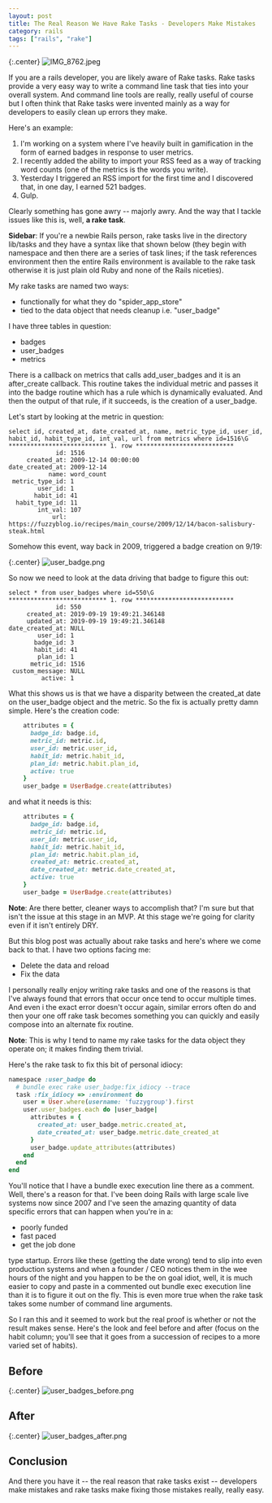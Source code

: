 ```yaml
---
layout: post
title: The Real Reason We Have Rake Tasks - Developers Make Mistakes
category: rails
tags: ["rails", "rake"]
---
```

{:.center}
![IMG_8762.jpeg](/blog/assets/IMG_8762.jpeg)


If you are a rails developer, you are likely aware of Rake tasks.  Rake tasks provide a very easy way to write a command line task that ties into your overall system.  And command line tools are really, really useful of course but I often think that Rake tasks were invented mainly as a way for developers to easily clean up errors they make.

Here's an example:

1. I'm working on a system where I've heavily built in gamification in the form of earned badges in response to user metrics.
2. I recently added the ability to import your RSS feed as a way of tracking word counts (one of the metrics is the words you write).
3. Yesterday I triggered an RSS import for the first time and I discovered that, in one day, I earned 521 badges.  
4. Gulp.

Clearly something has gone awry -- majorly awry.  And the way that I tackle issues like this is, well, **a rake task**.

**Sidebar**: If you're a newbie Rails person, rake tasks live in the directory lib/tasks and they have a syntax like that shown below (they begin with namespace and then there are a series of task lines; if the task references environment then the entire Rails environment is available to the rake task otherwise it is just plain old Ruby and none of the Rails niceties).

My rake tasks are named two ways: 

* functionally for what they do "spider_app_store"
* tied to the data object that needs cleanup i.e. "user_badge"

I have three tables in question:

* badges
* user_badges
* metrics

There is a callback on metrics that calls add_user_badges and it is an after_create callback.  This routine takes the individual metric and passes it into the badge routine which has a rule which is dynamically evaluated.  And then the output of that rule, if it succeeds, is the creation of a user_badge.

Let's start by looking at the metric in question: 

    select id, created_at, date_created_at, name, metric_type_id, user_id, habit_id, habit_type_id, int_val, url from metrics where id=1516\G
    *************************** 1. row ***************************
                 id: 1516
         created_at: 2009-12-14 00:00:00
    date_created_at: 2009-12-14
               name: word_count
     metric_type_id: 1
            user_id: 1
           habit_id: 41
      habit_type_id: 11
            int_val: 107
                url: https://fuzzyblog.io/recipes/main_course/2009/12/14/bacon-salisbury-steak.html                

Somehow this event, way back in 2009, triggered a badge creation on 9/19:

{:.center}
![user_badge.png](/blog/assets/user_badge.png)

So now we need to look at the data driving that badge to figure this out:

    select * from user_badges where id=550\G
    *************************** 1. row ***************************
                 id: 550
         created_at: 2019-09-19 19:49:21.346148
         updated_at: 2019-09-19 19:49:21.346148
    date_created_at: NULL
            user_id: 1
           badge_id: 3
           habit_id: 41
            plan_id: 1
          metric_id: 1516
     custom_message: NULL
             active: 1

What this shows us is that we have a disparity between the created_at date on the user_badge object and the metric.  So the fix is actually pretty damn simple.  Here's the creation code:

```ruby
    attributes = {
      badge_id: badge.id, 
      metric_id: metric.id,
      user_id: metric.user_id,
      habit_id: metric.habit_id,
      plan_id: metric.habit.plan_id,
      active: true
    }
    user_badge = UserBadge.create(attributes)
```

and what it needs is this:

```ruby
    attributes = {
      badge_id: badge.id, 
      metric_id: metric.id,
      user_id: metric.user_id,
      habit_id: metric.habit_id,
      plan_id: metric.habit.plan_id,
      created_at: metric.created_at,
      date_created_at: metric.date_created_at,
      active: true
    }
    user_badge = UserBadge.create(attributes)
```

**Note**: Are there better, cleaner ways to accomplish that?  I'm sure but that isn't the issue at this stage in an MVP.  At this stage we're going for clarity even if it isn't entirely DRY.

But this blog post was actually about rake tasks and here's where we come back to that.  I have two options facing me:

* Delete the data and reload
* Fix the data

I personally really enjoy writing rake tasks and one of the reasons is that I've always found that errors that occur once tend to occur multiple times.  And even i the exact error doesn't occur again, similar errors often do and then your one off rake task becomes something you can quickly and easily compose into an alternate fix routine.

**Note**: This is why I tend to name my rake tasks for the data object they operate on; it makes finding them trivial.

Here's the rake task to fix this bit of personal idiocy:

```ruby
namespace :user_badge do
  # bundle exec rake user_badge:fix_idiocy --trace
  task :fix_idiocy => :environment do 
    user = User.where(username: 'fuzzygroup').first
    user.user_badges.each do |user_badge|
      attributes = {
        created_at: user_badge.metric.created_at,
        date_created_at: user_badge.metric.date_created_at
      }
      user_badge.update_attributes(attributes)
    end
  end
end
```

You'll notice that I have a bundle exec execution line there as a comment.  Well, there's a reason for that.  I've been doing Rails with large scale live systems now since 2007 and I've seen the amazing quantity of data specific errors that can happen when you're in a: 

* poorly funded 
* fast paced
* get the job done 

type startup.  Errors like these (getting the date wrong) tend to slip into even production systems and when a founder / CEO notices them in the wee hours of the night and you happen to be the on goal idiot, well, it is much easier to copy and paste in a commented out bundle exec execution line than it is to figure it out on the fly.  This is even more true when the rake task takes some number of command line arguments.

So I ran this and it seemed to work but the real proof is whether or not the result makes sense.  Here's the look and feel before and after (focus on the habit column; you'll see that it goes from a succession of recipes to a more varied set of habits).


## Before
{:.center}
![user_badges_before.png](/blog/assets/user_badges_before.png)


## After
{:.center}
![user_badges_after.png](/blog/assets/user_badges_after.png)

## Conclusion

And there you have it -- the real reason that rake tasks exist -- developers make mistakes and rake tasks make fixing those mistakes really, really easy.

